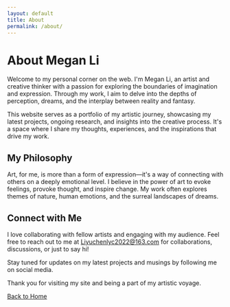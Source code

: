 ```yaml
---
layout: default
title: About
permalink: /about/
---
```


# About Megan Li

Welcome to my personal corner on the web. I'm Megan Li, an artist and creative thinker with a passion for exploring the boundaries of imagination and expression. Through my work, I aim to delve into the depths of perception, dreams, and the interplay between reality and fantasy.

This website serves as a portfolio of my artistic journey, showcasing my latest projects, ongoing research, and insights into the creative process. It's a space where I share my thoughts, experiences, and the inspirations that drive my work.

## My Philosophy

Art, for me, is more than a form of expression—it's a way of connecting with others on a deeply emotional level. I believe in the power of art to evoke feelings, provoke thought, and inspire change. My work often explores themes of nature, human emotions, and the surreal landscapes of dreams.

## Connect with Me

I love collaborating with fellow artists and engaging with my audience. Feel free to reach out to me at [Liyuchenlyc2022@163.com](mailto:Liyuchenlyc2022@163.com) for collaborations, discussions, or just to say hi!

Stay tuned for updates on my latest projects and musings by following me on social media.

Thank you for visiting my site and being a part of my artistic voyage.

[Back to Home](/)
